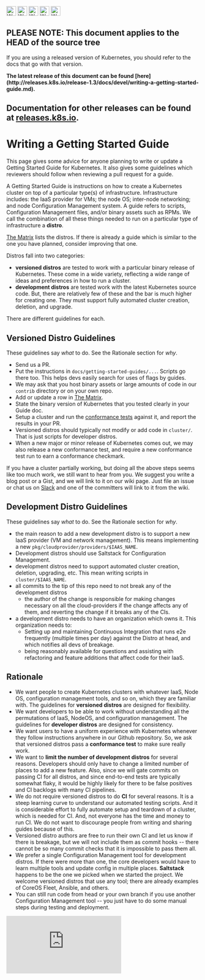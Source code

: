 <!-- BEGIN MUNGE: UNVERSIONED_WARNING -->

<!-- BEGIN STRIP_FOR_RELEASE -->

<img src="http://kubernetes.io/img/warning.png" alt="WARNING"
     width="25" height="25">
<img src="http://kubernetes.io/img/warning.png" alt="WARNING"
     width="25" height="25">
<img src="http://kubernetes.io/img/warning.png" alt="WARNING"
     width="25" height="25">
<img src="http://kubernetes.io/img/warning.png" alt="WARNING"
     width="25" height="25">
<img src="http://kubernetes.io/img/warning.png" alt="WARNING"
     width="25" height="25">

<h2>PLEASE NOTE: This document applies to the HEAD of the source tree</h2>

If you are using a released version of Kubernetes, you should
refer to the docs that go with that version.

<!-- TAG RELEASE_LINK, added by the munger automatically -->
<strong>
The latest release of this document can be found
[here](http://releases.k8s.io/release-1.3/docs/devel/writing-a-getting-started-guide.md).

Documentation for other releases can be found at
[releases.k8s.io](http://releases.k8s.io).
</strong>
--

<!-- END STRIP_FOR_RELEASE -->

<!-- END MUNGE: UNVERSIONED_WARNING -->

# Writing a Getting Started Guide

This page gives some advice for anyone planning to write or update a Getting Started Guide for Kubernetes.
It also gives some guidelines which reviewers should follow when reviewing a pull request for a
guide.

A Getting Started Guide is instructions on how to create a Kubernetes cluster on top of a particular
type(s) of infrastructure.  Infrastructure includes: the IaaS provider for VMs;
the node OS; inter-node networking; and node Configuration Management system.
A guide refers to scripts, Configuration Management files, and/or binary assets such as RPMs.  We call
the combination of all these things needed to run on a particular type of infrastructure a
**distro**.

[The Matrix](../../docs/getting-started-guides/README.md) lists the distros.  If there is already a guide
which is similar to the one you have planned, consider improving that one.


Distros fall into two categories:
  - **versioned distros** are tested to work with a particular binary release of Kubernetes.  These
    come in a wide variety, reflecting a wide range of ideas and preferences in how to run a cluster.
  - **development distros** are tested work with the latest Kubernetes source code.  But, there are
    relatively few of these and the bar is much higher for creating one.  They must support
    fully automated cluster creation, deletion, and upgrade.

There are different guidelines for each.

## Versioned Distro Guidelines

These guidelines say *what* to do.  See the Rationale section for *why*.
 - Send us a PR.
 - Put the instructions in `docs/getting-started-guides/...`. Scripts go there too.  This helps devs easily
   search for uses of flags by guides.
 - We may ask that you host binary assets or large amounts of code in our `contrib` directory or on your
   own repo.
 - Add or update a row in [The Matrix](../../docs/getting-started-guides/README.md).
 - State the binary version of Kubernetes that you tested clearly in your Guide doc.
 - Setup a cluster and run the [conformance tests](e2e-tests.md#conformance-tests) against it, and report the
   results in your PR.
 - Versioned distros should typically not modify or add code in `cluster/`.  That is just scripts for developer
   distros.
 - When a new major or minor release of Kubernetes comes out, we may also release a new
   conformance test, and require a new conformance test run to earn a conformance checkmark.

If you have a cluster partially working, but doing all the above steps seems like too much work,
we still want to hear from you.  We suggest you write a blog post or a Gist, and we will link to it on our wiki page.
Just file an issue or chat us on [Slack](../troubleshooting.md#slack) and one of the committers will link to it from the wiki.

## Development Distro Guidelines

These guidelines say *what* to do.  See the Rationale section for *why*.
  - the main reason to add a new development distro is to support a new IaaS provider (VM and
    network management).  This means implementing a new `pkg/cloudprovider/providers/$IAAS_NAME`.
  - Development distros should use Saltstack for Configuration Management.
  - development distros need to support automated cluster creation, deletion, upgrading, etc.
    This mean writing scripts in `cluster/$IAAS_NAME`.
  - all commits to the tip of this repo need to not break any of the development distros
    - the author of the change is responsible for making changes necessary on all the cloud-providers if the
      change affects any of them, and reverting the change if it breaks any of the CIs.
  - a development distro needs to have an organization which owns it.  This organization needs to:
    - Setting up and maintaining Continuous Integration that runs e2e frequently (multiple times per day) against the
      Distro at head,  and which notifies all devs of breakage.
    - being reasonably available for questions and assisting with
      refactoring and feature additions that affect code for their IaaS.

## Rationale

 - We want people to create Kubernetes clusters with whatever IaaS, Node OS,
   configuration management tools, and so on, which they are familiar with.  The
   guidelines for **versioned distros** are designed for flexibility.
 - We want developers to be able to work without understanding all the permutations of
   IaaS, NodeOS, and configuration management.  The guidelines for **developer distros** are designed
   for consistency.
 - We want users to have a uniform experience with Kubernetes whenever they follow instructions anywhere
   in our Github repository.  So, we ask that versioned distros pass a **conformance test** to make sure
   really work.
 - We want to **limit the number of development distros** for several reasons.  Developers should
   only have to change a limited number of places to add a new feature.  Also, since we will
   gate commits on passing CI for all distros, and since end-to-end tests are typically somewhat
   flaky, it would be highly likely for there to be false positives and CI backlogs with many CI pipelines.
 - We do not require versioned distros to do **CI** for several reasons.  It is a steep
   learning curve to understand our automated testing scripts.  And it is considerable effort
   to fully automate setup and teardown of a cluster, which is needed for CI.  And, not everyone
   has the time and money to run CI.  We do not want to
   discourage people from writing and sharing guides because of this.
 - Versioned distro authors are free to run their own CI and let us know if there is breakage, but we
   will not include them as commit hooks -- there cannot be so many commit checks that it is impossible
   to pass them all.
 - We prefer a single Configuration Management tool for development distros.  If there were more
   than one, the core developers would have to learn multiple tools and update config in multiple
   places.  **Saltstack** happens to be the one we picked when we started the project.  We
   welcome versioned distros that use any tool; there are already examples of
   CoreOS Fleet, Ansible, and others.
 - You can still run code from head or your own branch
   if you use another Configuration Management tool -- you just have to do some manual steps
   during testing and deployment.



<!-- BEGIN MUNGE: GENERATED_ANALYTICS -->
[![Analytics](https://kubernetes-site.appspot.com/UA-36037335-10/GitHub/docs/devel/writing-a-getting-started-guide.md?pixel)]()
<!-- END MUNGE: GENERATED_ANALYTICS -->
